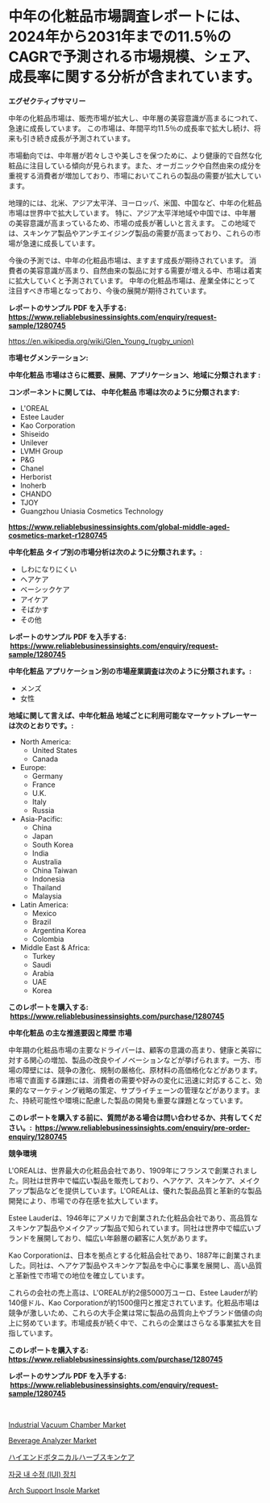 <p><h1>中年の化粧品市場調査レポートには、2024年から2031年までの11.5％のCAGRで予測される市場規模、シェア、成長率に関する分析が含まれています。</h1></p><p><strong>エグゼクティブサマリー</strong></p>
<p><p>中年の化粧品市場は、販売市場が拡大し、中年層の美容意識が高まるにつれて、急速に成長しています。 この市場は、年間平均11.5％の成長率で拡大し続け、将来も引き続き成長が予測されています。</p><p>市場動向では、中年層が若々しさや美しさを保つために、より健康的で自然な化粧品に注目している傾向が見られます。また、オーガニックや自然由来の成分を重視する消費者が増加しており、市場においてこれらの製品の需要が拡大しています。</p><p>地理的には、北米、アジア太平洋、ヨーロッパ、米国、中国など、中年の化粧品市場は世界中で拡大しています。 特に、アジア太平洋地域や中国では、中年層の美容意識が高まっているため、市場の成長が著しいと言えます。 この地域では、スキンケア製品やアンチエイジング製品の需要が高まっており、これらの市場が急速に成長しています。</p><p>今後の予測では、中年の化粧品市場は、ますます成長が期待されています。 消費者の美容意識が高まり、自然由来の製品に対する需要が増える中、市場は着実に拡大していくと予測されています。 中年の化粧品市場は、産業全体にとって注目すべき市場となっており、今後の展開が期待されています。</p></p>
<p><strong>レポートのサンプル PDF を入手する: <a href="https://www.reliablebusinessinsights.com/enquiry/request-sample/1280745">https://www.reliablebusinessinsights.com/enquiry/request-sample/1280745</a></strong></p>
<p><a href="https://en.wikipedia.org/wiki/Glen_Young_(rugby_union)">https://en.wikipedia.org/wiki/Glen_Young_(rugby_union)</a></p>
<p><strong>市場セグメンテーション:</strong></p>
<p><strong> 中年化粧品 市場はさらに概要、展開、アプリケーション、地域に分類されます :</strong></p>
<p><strong>コンポーネントに関しては、 中年化粧品 市場は次のように分類されます: &nbsp;</strong></p>
<p><ul><li>L'OREAL</li><li>Estee Lauder</li><li>Kao Corporation</li><li>Shiseido</li><li>Unilever</li><li>LVMH Group</li><li>P&G</li><li>Chanel</li><li>Herborist</li><li>Inoherb</li><li>CHANDO</li><li>TJOY</li><li>Guangzhou Uniasia Cosmetics Technology</li></ul></p>
<p><strong><a href="https://www.reliablebusinessinsights.com/global-middle-aged-cosmetics-market-r1280745">https://www.reliablebusinessinsights.com/global-middle-aged-cosmetics-market-r1280745</a></strong></p>
<p><strong> 中年化粧品 タイプ別の市場分析は次のように分類されます。:</strong></p>
<p><ul><li>しわになりにくい</li><li>ヘアケア</li><li>ベーシックケア</li><li>アイケア</li><li>そばかす</li><li>その他</li></ul></p>
<p><strong>レポートのサンプル PDF を入手する: &nbsp;<a href="https://www.reliablebusinessinsights.com/enquiry/request-sample/1280745">https://www.reliablebusinessinsights.com/enquiry/request-sample/1280745</a></strong></p>
<p><strong> 中年化粧品 アプリケーション別の市場産業調査は次のように分類されます。:</strong></p>
<p><ul><li>メンズ</li><li>女性</li></ul></p>
<p><strong>地域に関して言えば、中年化粧品 地域ごとに利用可能なマーケットプレーヤーは次のとおりです。:</strong></p>
<p><ul>
    <li>
        North America:
        <ul>
            <li>United States</li>
            <li>Canada</li>
        </ul>
    </li>
    <li>
        Europe:
        <ul>
            <li>Germany</li>
            <li>France</li>
            <li>U.K.</li>
            <li>Italy</li>
            <li>Russia</li>
        </ul>
    </li>
    <li>
        Asia-Pacific:
        <ul>
            <li>China</li>
            <li>Japan</li>
            <li>South Korea</li>
            <li>India</li>
            <li>Australia</li>
            <li>China Taiwan</li>
            <li>Indonesia</li>
            <li>Thailand</li>
            <li>Malaysia</li>
        </ul>
    </li>
    <li>
        Latin America:
        <ul>
            <li>Mexico</li>
            <li>Brazil</li>
            <li>Argentina Korea</li>
            <li>Colombia</li>
        </ul>
    </li>
    <li>
        Middle East & Africa:
        <ul>
            <li>Turkey</li>
            <li>Saudi</li>
            <li>Arabia</li>
            <li>UAE</li>
            <li>Korea</li>
        </ul>
    </li>
    </ul></p>
<p><strong>このレポートを購入する: &nbsp;<a href="https://www.reliablebusinessinsights.com/purchase/1280745">https://www.reliablebusinessinsights.com/purchase/1280745</a></strong></p>
<p><strong>中年化粧品 の主な推進要因と障壁 市場</strong></p>
<p><p>中年期の化粧品市場の主要なドライバーは、顧客の意識の高まり、健康と美容に対する関心の増加、製品の改良やイノベーションなどが挙げられます。一方、市場の障壁には、競争の激化、規制の厳格化、原材料の高価格化などがあります。市場で直面する課題には、消費者の需要や好みの変化に迅速に対応すること、効果的なマーケティング戦略の策定、サプライチェーンの管理などがあります。また、持続可能性や環境に配慮した製品の開発も重要な課題となっています。</p></p>
<p><strong>このレポートを購入する前に、質問がある場合は問い合わせるか、共有してください。:&nbsp; <a href="https://www.reliablebusinessinsights.com/enquiry/pre-order-enquiry/1280745">https://www.reliablebusinessinsights.com/enquiry/pre-order-enquiry/1280745</a></strong></p>
<p><strong>競争環境</strong></p>
<p><p>L'OREALは、世界最大の化粧品会社であり、1909年にフランスで創業されました。同社は世界中で幅広い製品を販売しており、ヘアケア、スキンケア、メイクアップ製品などを提供しています。L'OREALは、優れた製品品質と革新的な製品開発により、市場での存在感を拡大しています。</p><p>Estee Lauderは、1946年にアメリカで創業された化粧品会社であり、高品質なスキンケア製品やメイクアップ製品で知られています。同社は世界中で幅広いブランドを展開しており、幅広い年齢層の顧客に人気があります。</p><p>Kao Corporationは、日本を拠点とする化粧品会社であり、1887年に創業されました。同社は、ヘアケア製品やスキンケア製品を中心に事業を展開し、高い品質と革新性で市場での地位を確立しています。</p><p>これらの会社の売上高は、L'OREALが約2億5000万ユーロ、Estee Lauderが約140億ドル、Kao Corporationが約1500億円と推定されています。化粧品市場は競争が激しいため、これらの大手企業は常に製品の品質向上やブランド価値の向上に努めています。市場成長が続く中で、これらの企業はさらなる事業拡大を目指しています。</p></p>
<p><strong>このレポートを購入する: &nbsp; <a href="https://www.reliablebusinessinsights.com/purchase/1280745">https://www.reliablebusinessinsights.com/purchase/1280745</a></strong></p>
<p><strong>レポートのサンプル PDF を入手する: &nbsp;<a href="https://www.reliablebusinessinsights.com/enquiry/request-sample/1280745">https://www.reliablebusinessinsights.com/enquiry/request-sample/1280745</a></strong><strong></strong></p>
<p>&nbsp;</p>
<p><p><a href="https://issuu.com/reportprime-2/docs/industrial-vacuum-chamber-market-size-2030.pptx">Industrial Vacuum Chamber Market</a></p><p><a href="https://issuu.com/reportprime-2/docs/beverage-analyzer-market-size-2030.pptx">Beverage Analyzer Market</a></p><p><a href="https://github.com/MosesSpinka1914/Market-Research-Report-List-2/blob/main/3470199146097.md">ハイエンドボタニカルハーブスキンケア</a></p><p><a href="https://github.com/brainlyez1/Market-Research-Report-List-1/blob/main/8981123154729.md">자궁 내 수정 (IUI) 장치</a></p><p><a href="https://github.com/maudAbbott7/Market-Research-Report-List-1/blob/main/arch-support-insole-market.md">Arch Support Insole Market</a></p></p>